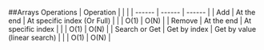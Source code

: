 ##Arrays Operations
| Operation |  |  |
| ------ | ------ | ------ |
| Add | At the end | At specific index (Or Full) |
|   | O(1) | O(N) |
| Remove | At the end | At specific index |
|   | O(1) | O(N) |
| Search or Get | Get by index | Get by value (linear search) |
|   | O(1) | O(N) |